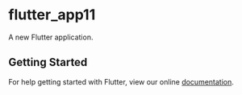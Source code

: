 # flutter_app11

A new Flutter application.

## Getting Started

For help getting started with Flutter, view our online
[documentation](https://flutter.io/).
